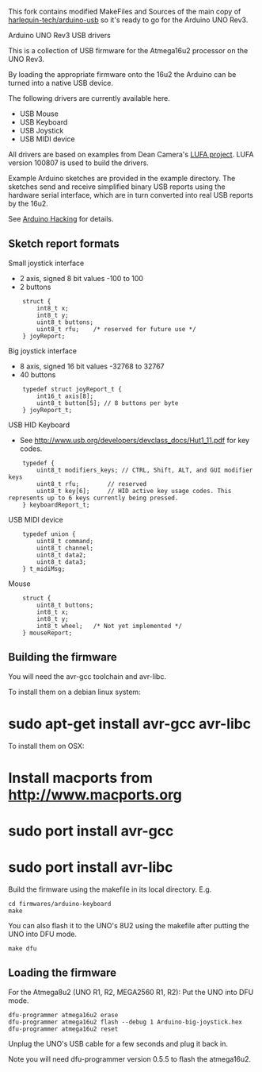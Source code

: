 This fork contains modified MakeFiles and Sources of the main copy of <a href="https://github.com/harlequin-tech/arduino-usb">harlequin-tech/arduino-usb</a> so it's ready to go for the Arduino UNO Rev3.

Arduino UNO Rev3 USB drivers

This is a collection of USB firmware for the Atmega16u2 processor
on the UNO Rev3.

By loading the appropriate firmware onto the 16u2 the Arduino can be turned
into a native USB device.

The following drivers are currently available here.

* USB Mouse
* USB Keyboard
* USB Joystick
* USB MIDI device

All drivers are based on examples from Dean Camera's <a href="http://www.fourwalledcubicle.com/LUFA.php"> LUFA project</a>.
LUFA version 100807 is used to build the drivers.

Example Arduino sketches are provided in the example directory.  The sketches send and receive simplified binary
USB reports using the hardware serial interface, which are in turn converted into real USB reports by the 16u2.

See <a href="http://hunt.net.nz/users/darran">Arduino Hacking</a> for details.

Sketch report formats
---------------------

Small joystick interface
* 2 axis, signed 8 bit values -100 to 100
* 2 buttons
```
    struct {  
        int8_t x;  
        int8_t y;  
        uint8_t buttons;  
        uint8_t rfu; 	/* reserved for future use */  
    } joyReport;  
```

Big joystick interface
* 8 axis, signed 16 bit values -32768 to 32767
* 40 buttons

```
    typedef struct joyReport_t {
        int16_t axis[8];
        uint8_t button[5]; // 8 buttons per byte
    } joyReport_t;
```

USB HID Keyboard 
* See <a href="http://www.usb.org/developers/devclass_docs/Hut1_11.pdf">http://www.usb.org/developers/devclass_docs/Hut1_11.pdf</a> for key codes.

```
    typedef {  
        uint8_t modifiers_keys;	// CTRL, Shift, ALT, and GUI modifier keys  
        uint8_t rfu;		// reserved  
        uint8_t key[6];		// HID active key usage codes. This represents up to 6 keys currently being pressed.  
    } keyboardReport_t;  
```

USB MIDI device
```
    typedef union {  
        uint8_t command;  
        uint8_t channel;  
        uint8_t data2;  
        uint8_t data3;  
    } t_midiMsg;  
```

Mouse
```
    struct {  
        uint8_t buttons;  
        int8_t x;  
        int8_t y;  
        int8_t wheel;	/* Not yet implemented */  
    } mouseReport;  
```

Building the firmware
--------------------

You will need the avr-gcc toolchain and avr-libc.

To install them on a debian linux system:
# sudo apt-get install avr-gcc avr-libc

To install them on OSX:
# Install macports from <a href="http://www.macports.org">http://www.macports.org</a>
# sudo port install avr-gcc
# sudo port install avr-libc

Build the firmware using the makefile in its local directory.  E.g.

    cd firmwares/arduino-keyboard  
    make  


You can also flash it to the UNO's 8U2 using the makefile after putting the UNO into DFU mode.

    make dfu  

Loading the firmware
--------------------

For the Atmega8u2 (UNO R1, R2, MEGA2560 R1, R2):
Put the UNO into DFU mode.

    dfu-programmer atmega16u2 erase  
    dfu-programmer atmega16u2 flash --debug 1 Arduino-big-joystick.hex  
    dfu-programmer atmega16u2 reset  

Unplug the UNO's USB cable for a few seconds and plug it back in.

Note you will need dfu-programmer version 0.5.5 to flash the atmega16u2.
